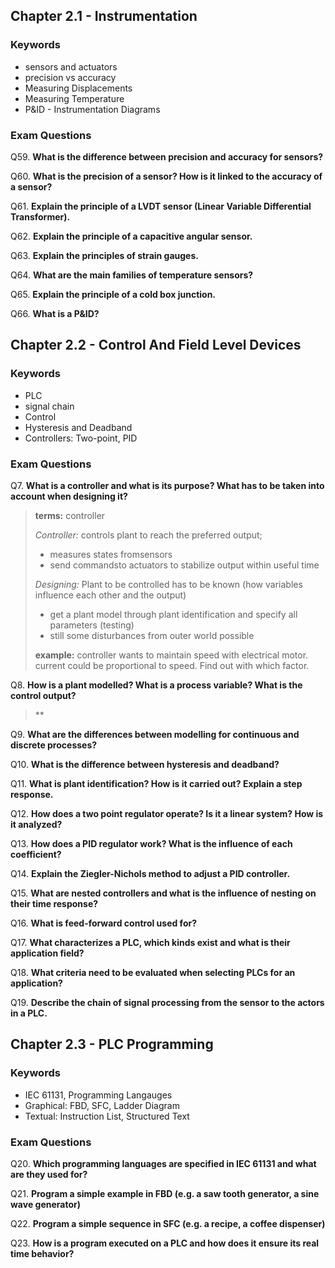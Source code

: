 ## Chapter 2.1 - Instrumentation

### Keywords
* sensors and actuators
* precision vs accuracy
* Measuring Displacements
* Measuring Temperature
* P&ID - Instrumentation Diagrams

### Exam Questions

Q59. **What is the difference between precision and accuracy for sensors?**

Q60. **What is the precision of a sensor? How is it linked to the accuracy of a sensor?**

Q61. **Explain the principle of a LVDT sensor (Linear Variable Differential Transformer).**

Q62. **Explain the principle of a capacitive angular sensor.**

Q63. **Explain the principles of strain gauges.**

Q64. **What are the main families of temperature sensors?**

Q65. **Explain the principle of a cold box junction.**

Q66. **What is a P&ID?**

## Chapter 2.2 - Control And Field Level Devices

### Keywords
* PLC
* signal chain
* Control
* Hysteresis and Deadband
* Controllers: Two-point, PID

### Exam Questions

Q7. **What is a controller and what is its purpose? What has to be taken into account when designing it?**

>**terms:** controller
>
>*Controller:* controls plant to reach the preferred output;
>  - measures states fromsensors
>  - send commandsto actuators to stabilize output within useful time
>
>*Designing:* Plant to be controlled has to be known (how variables influence each other and the output)
> - get a plant model through plant identification and specify all parameters (testing)
> - still some disturbances from outer world possible
>
>**example:** controller wants to maintain speed with electrical motor. current could be proportional to speed. Find out with which factor.

Q8. **How is a plant modelled? What is a process variable? What is the control output?**

>**
> 

Q9. **What are the differences between modelling for continuous and discrete processes?**

Q10. **What is the difference between hysteresis and deadband?**

Q11. **What is plant identification? How is it carried out? Explain a step response.**

Q12. **How does a two point regulator operate? Is it a linear system? How is it analyzed?**

Q13. **How does a PID regulator work? What is the influence of each coefficient?**

Q14. **Explain the Ziegler-Nichols method to adjust a PID controller.**

Q15. **What are nested controllers and what is the influence of nesting on their time response?**

Q16. **What is feed-forward control used for?**

Q17. **What characterizes a PLC, which kinds exist and what is their application field?**

Q18. **What criteria need to be evaluated when selecting PLCs for an application?**

Q19. **Describe the chain of signal processing from the sensor to the actors in a PLC.**


## Chapter 2.3 - PLC Programming 

### Keywords

* IEC 61131, Programming Langauges
* Graphical: FBD, SFC, Ladder Diagram
* Textual: Instruction List, Structured Text

### Exam Questions 

Q20. **Which programming languages are specified in IEC 61131 and what are they used for?**

Q21. **Program a simple example in FBD (e.g. a saw tooth generator, a sine wave generator)**

Q22. **Program a simple sequence in SFC (e.g. a recipe, a coffee dispenser)**

Q23. **How is a program executed on a PLC and how does it ensure its real time behavior?**

